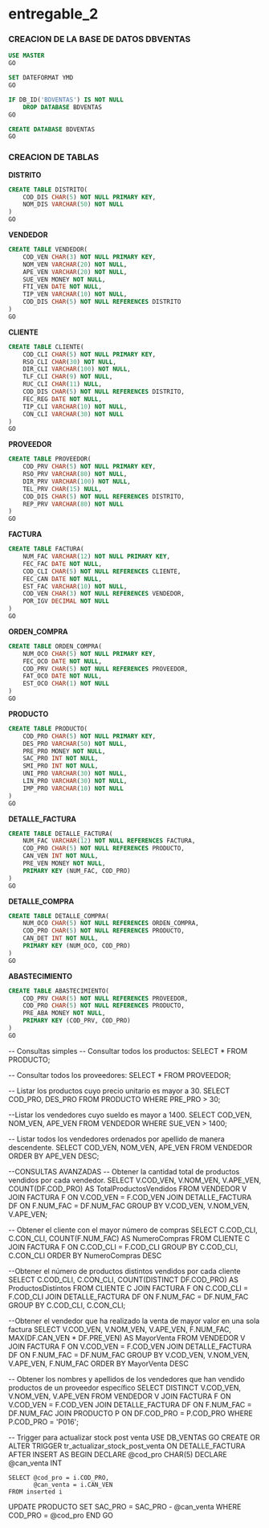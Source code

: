 # entregable_2
### CREACION DE LA BASE DE DATOS DBVENTAS
```sql
USE MASTER
GO
```
```sql
SET DATEFORMAT YMD
GO
```
```sql
IF DB_ID('BDVENTAS') IS NOT NULL
    DROP DATABASE BDVENTAS
GO
```
```sql
CREATE DATABASE BDVENTAS
GO
```
### CREACION DE TABLAS
**DISTRITO**
```sql
CREATE TABLE DISTRITO(
    COD_DIS CHAR(5) NOT NULL PRIMARY KEY,
    NOM_DIS VARCHAR(50) NOT NULL
)
GO
```
**VENDEDOR**
```sql
CREATE TABLE VENDEDOR(
    COD_VEN CHAR(3) NOT NULL PRIMARY KEY,
    NOM_VEN VARCHAR(20) NOT NULL,
    APE_VEN VARCHAR(20) NOT NULL,
    SUE_VEN MONEY NOT NULL,
    FTI_VEN DATE NOT NULL,
    TIP_VEN VARCHAR(10) NOT NULL,
    COD_DIS CHAR(5) NOT NULL REFERENCES DISTRITO
)
GO
```
**CLIENTE**
```sql
CREATE TABLE CLIENTE(
    COD_CLI CHAR(5) NOT NULL PRIMARY KEY,
    RSO_CLI CHAR(30) NOT NULL,
    DIR_CLI VARCHAR(100) NOT NULL,
    TLF_CLI CHAR(9) NOT NULL,
    RUC_CLI CHAR(11) NULL,
    COD_DIS CHAR(5) NOT NULL REFERENCES DISTRITO,
    FEC_REG DATE NOT NULL,
    TIP_CLI VARCHAR(10) NOT NULL,
    CON_CLI VARCHAR(30) NOT NULL
)
GO
```
**PROVEEDOR**
```sql
CREATE TABLE PROVEEDOR(
    COD_PRV CHAR(5) NOT NULL PRIMARY KEY,
    RSO_PRV VARCHAR(80) NOT NULL,
    DIR_PRV VARCHAR(100) NOT NULL,
    TEL_PRV CHAR(15) NULL,
    COD_DIS CHAR(5) NOT NULL REFERENCES DISTRITO,
    REP_PRV VARCHAR(80) NOT NULL
)
GO
```
**FACTURA**
```sql
CREATE TABLE FACTURA(
    NUM_FAC VARCHAR(12) NOT NULL PRIMARY KEY,
    FEC_FAC DATE NOT NULL,
    COD_CLI CHAR(5) NOT NULL REFERENCES CLIENTE,
    FEC_CAN DATE NOT NULL,
    EST_FAC VARCHAR(10) NOT NULL,
    COD_VEN CHAR(3) NOT NULL REFERENCES VENDEDOR,
    POR_IGV DECIMAL NOT NULL
)
GO
```
**ORDEN_COMPRA**
```sql
CREATE TABLE ORDEN_COMPRA(
    NUM_OCO CHAR(5) NOT NULL PRIMARY KEY,
    FEC_OCO DATE NOT NULL,
    COD_PRV CHAR(5) NOT NULL REFERENCES PROVEEDOR,
    FAT_OCO DATE NOT NULL,
    EST_OCO CHAR(1) NOT NULL
)
GO
```
**PRODUCTO**
```sql
CREATE TABLE PRODUCTO(
    COD_PRO CHAR(5) NOT NULL PRIMARY KEY,
    DES_PRO VARCHAR(50) NOT NULL,
    PRE_PRO MONEY NOT NULL,
    SAC_PRO INT NOT NULL,
    SMI_PRO INT NOT NULL,
	UNI_PRO VARCHAR(30) NOT NULL, 
    LIN_PRO VARCHAR(30) NOT NULL,
    IMP_PRO VARCHAR(10) NOT NULL
)
GO
```
**DETALLE_FACTURA**
```sql
CREATE TABLE DETALLE_FACTURA(
    NUM_FAC VARCHAR(12) NOT NULL REFERENCES FACTURA,
    COD_PRO CHAR(5) NOT NULL REFERENCES PRODUCTO,
    CAN_VEN INT NOT NULL,
    PRE_VEN MONEY NOT NULL,
    PRIMARY KEY (NUM_FAC, COD_PRO)
)
GO
```
**DETALLE_COMPRA**
```sql
CREATE TABLE DETALLE_COMPRA(
    NUM_OCO CHAR(5) NOT NULL REFERENCES ORDEN_COMPRA,
    COD_PRO CHAR(5) NOT NULL REFERENCES PRODUCTO,
    CAN_DET INT NOT NULL,
    PRIMARY KEY (NUM_OCO, COD_PRO)
)
GO
```
**ABASTECIMIENTO**
```sql
CREATE TABLE ABASTECIMIENTO(
    COD_PRV CHAR(5) NOT NULL REFERENCES PROVEEDOR,
    COD_PRO CHAR(5) NOT NULL REFERENCES PRODUCTO,
    PRE_ABA MONEY NOT NULL,
    PRIMARY KEY (COD_PRV, COD_PRO)
)
GO
```


-- Consultas simples
-- Consultar todos los productos:
SELECT * FROM PRODUCTO;

-- Consultar todos los proveedores:
SELECT *
FROM PROVEEDOR;

-- Listar los productos cuyo precio unitario es mayor a 30.
SELECT COD_PRO, DES_PRO
FROM PRODUCTO
WHERE PRE_PRO > 30;

--Listar los vendedores cuyo sueldo es mayor a 1400.
SELECT COD_VEN, NOM_VEN, APE_VEN
FROM VENDEDOR
WHERE SUE_VEN > 1400;

-- Listar todos los vendedores ordenados por apellido de manera descendente.
SELECT COD_VEN, NOM_VEN, APE_VEN
FROM VENDEDOR
ORDER BY APE_VEN DESC;



--CONSULTAS AVANZADAS
 -- Obtener la cantidad total de productos vendidos por cada vendedor.
 SELECT V.COD_VEN, V.NOM_VEN, V.APE_VEN, COUNT(DF.COD_PRO) AS TotalProductosVendidos
FROM VENDEDOR V
JOIN FACTURA F ON V.COD_VEN = F.COD_VEN
JOIN DETALLE_FACTURA DF ON F.NUM_FAC = DF.NUM_FAC
GROUP BY V.COD_VEN, V.NOM_VEN, V.APE_VEN;


-- Obtener el cliente con el mayor número de compras 
SELECT C.COD_CLI, C.CON_CLI, COUNT(F.NUM_FAC) AS NumeroCompras
FROM CLIENTE C
JOIN FACTURA F ON C.COD_CLI = F.COD_CLI
GROUP BY C.COD_CLI, C.CON_CLI
ORDER BY NumeroCompras DESC



--Obtener el número de productos distintos vendidos por cada cliente
SELECT C.COD_CLI, C.CON_CLI, COUNT(DISTINCT DF.COD_PRO) AS ProductosDistintos
FROM CLIENTE C
JOIN FACTURA F ON C.COD_CLI = F.COD_CLI
JOIN DETALLE_FACTURA DF ON F.NUM_FAC = DF.NUM_FAC
GROUP BY C.COD_CLI, C.CON_CLI;


--Obtener el vendedor que ha realizado la venta de mayor valor en una sola factura
SELECT V.COD_VEN, V.NOM_VEN, V.APE_VEN, F.NUM_FAC, MAX(DF.CAN_VEN * DF.PRE_VEN) AS MayorVenta
FROM VENDEDOR V
JOIN FACTURA F ON V.COD_VEN = F.COD_VEN
JOIN DETALLE_FACTURA DF ON F.NUM_FAC = DF.NUM_FAC
GROUP BY V.COD_VEN, V.NOM_VEN, V.APE_VEN, F.NUM_FAC
ORDER BY MayorVenta DESC

-- Obtener los nombres y apellidos de los vendedores que han vendido productos de un proveedor específico 
SELECT DISTINCT V.COD_VEN, V.NOM_VEN, V.APE_VEN
FROM VENDEDOR V
JOIN FACTURA F ON V.COD_VEN = F.COD_VEN
JOIN DETALLE_FACTURA DF ON F.NUM_FAC = DF.NUM_FAC
JOIN PRODUCTO P ON DF.COD_PRO = P.COD_PRO
WHERE P.COD_PRO = 'P016';



-- Trigger para actualizar stock post venta
USE DB_VENTAS
GO
CREATE OR ALTER TRIGGER tr_actualizar_stock_post_venta
ON DETALLE_FACTURA
AFTER INSERT
AS
BEGIN
    DECLARE @cod_pro CHAR(5)
    DECLARE @can_venta INT

    SELECT @cod_pro = i.COD_PRO,
           @can_venta = i.CAN_VEN
    FROM inserted i
UPDATE PRODUCTO
SET SAC_PRO = SAC_PRO - @can_venta
WHERE COD_PRO = @cod_pro
END
GO
